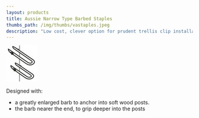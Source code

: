 ```yaml
---
layout: products
title: Aussie Narrow Type Barbed Staples
thumbs_path: /img/thumbs/vastaples.jpeg
description: "Low cost, clever option for prudent trellis clip installation"
---
```


![Some Aussie narrow type barbed Staples.](/img/large/Staples.jpeg)

Designed with:

*   a greatly enlarged barb to anchor into soft wood posts.
*   the barb nearer the end, to grip deeper into the posts